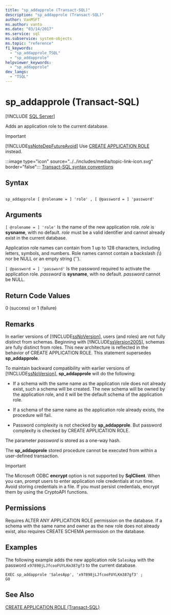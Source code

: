 ```yaml
---
title: "sp_addapprole (Transact-SQL)"
description: "sp_addapprole (Transact-SQL)"
author: VanMSFT
ms.author: vanto
ms.date: "03/14/2017"
ms.service: sql
ms.subservice: system-objects
ms.topic: "reference"
f1_keywords:
  - "sp_addapprole_TSQL"
  - "sp_addapprole"
helpviewer_keywords:
  - "sp_addapprole"
dev_langs:
  - "TSQL"
---
```

# sp_addapprole (Transact-SQL)
[!INCLUDE [SQL Server](../../includes/applies-to-version/sqlserver.md)]

  Adds an application role to the current database.  
  
> [!IMPORTANT]  
>  [!INCLUDE[ssNoteDepFutureAvoid](../../includes/ssnotedepfutureavoid-md.md)] Use [CREATE APPLICATION ROLE](../../t-sql/statements/create-application-role-transact-sql.md) instead.  
  
 :::image type="icon" source="../../includes/media/topic-link-icon.svg" border="false"::: [Transact-SQL syntax conventions](../../t-sql/language-elements/transact-sql-syntax-conventions-transact-sql.md)  
  
## Syntax  
  
```  
  
sp_addapprole [ @rolename = ] 'role' , [ @password = ] 'password'  
```  
  
## Arguments  
`[ @rolename = ] 'role'`
 Is the name of the new application role. *role* is **sysname**, with no default. *role* must be a valid identifier and cannot already exist in the current database.  
  
 Application role names can contain from 1 up to 128 characters, including letters, symbols, and numbers. Role names cannot contain a backslash (\\) nor be NULL or an empty string ('').  
  
`[ @password = ] 'password'`
 Is the password required to activate the application role. *password* is **sysname**, with no default. *password* cannot be NULL.  
  
## Return Code Values  
 0 (success) or 1 (failure)  
  
## Remarks  
 In earlier versions of [!INCLUDE[ssNoVersion](../../includes/ssnoversion-md.md)], users (and roles) are not fully distinct from schemas. Beginning with [!INCLUDE[ssVersion2005](../../includes/ssversion2005-md.md)], schemas are fully distinct from roles. This new architecture is reflected in the behavior of CREATE APPLICATION ROLE. This statement supersedes **sp_addapprole**.  
  
 To maintain backward compatibility with earlier versions of [!INCLUDE[ssNoVersion](../../includes/ssnoversion-md.md)], **sp_addapprole** will do the following:  
  
-   If a schema with the same name as the application role does not already exist, such a schema will be created. The new schema will be owned by the application role, and it will be the default schema of the application role.  
  
-   If a schema of the same name as the application role already exists, the procedure will fail.  
  
-   Password complexity is not checked by **sp_addapprole**. But password complexity is checked by CREATE APPLICATION ROLE.  
  
 The parameter *password* is stored as a one-way hash.  
  
 The **sp_addapprole** stored procedure cannot be executed from within a user-defined transaction.  
  
> [!IMPORTANT]  
>  The Microsoft ODBC **encrypt** option is not supported by **SqlClient**. When you can, prompt users to enter application role credentials at run time. Avoid storing credentials in a file. If you must persist credentials, encrypt them by using the CryptoAPI functions.  
  
## Permissions  
 Requires ALTER ANY APPLICATION ROLE permission on the database. If a schema with the same name and owner as the new role does not already exist, also requires CREATE SCHEMA permission on the database.  
  
## Examples  
 The following example adds the new application role `SalesApp` with the password `x97898jLJfcooFUYLKm387gf3` to the current database.  
  
```  
EXEC sp_addapprole 'SalesApp', 'x97898jLJfcooFUYLKm387gf3' ;  
GO  
```  
  
## See Also  
 [CREATE APPLICATION ROLE &#40;Transact-SQL&#41;](../../t-sql/statements/create-application-role-transact-sql.md)  
  
  

